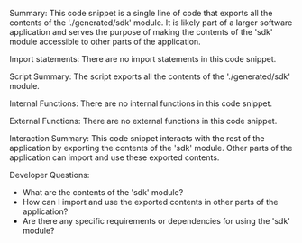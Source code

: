 Summary:
This code snippet is a single line of code that exports all the contents of the './generated/sdk' module. It is likely part of a larger software application and serves the purpose of making the contents of the 'sdk' module accessible to other parts of the application.

Import statements:
There are no import statements in this code snippet.

Script Summary:
The script exports all the contents of the './generated/sdk' module.

Internal Functions:
There are no internal functions in this code snippet.

External Functions:
There are no external functions in this code snippet.

Interaction Summary:
This code snippet interacts with the rest of the application by exporting the contents of the 'sdk' module. Other parts of the application can import and use these exported contents.

Developer Questions:
- What are the contents of the 'sdk' module?
- How can I import and use the exported contents in other parts of the application?
- Are there any specific requirements or dependencies for using the 'sdk' module?